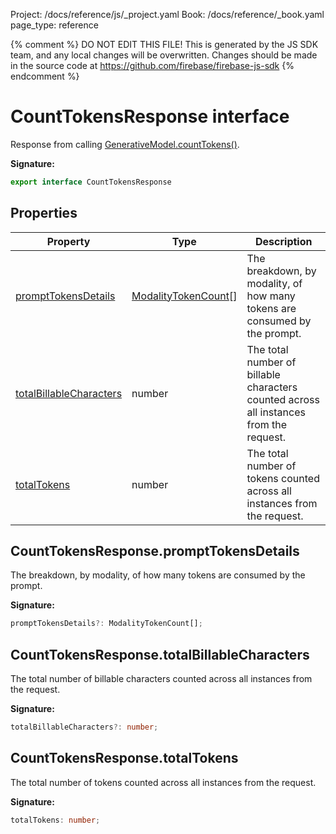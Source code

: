 Project: /docs/reference/js/_project.yaml
Book: /docs/reference/_book.yaml
page_type: reference

{% comment %}
DO NOT EDIT THIS FILE!
This is generated by the JS SDK team, and any local changes will be
overwritten. Changes should be made in the source code at
https://github.com/firebase/firebase-js-sdk
{% endcomment %}

# CountTokensResponse interface
Response from calling [GenerativeModel.countTokens()](./vertexai.generativemodel.md#generativemodelcounttokens)<!-- -->.

<b>Signature:</b>

```typescript
export interface CountTokensResponse 
```

## Properties

|  Property | Type | Description |
|  --- | --- | --- |
|  [promptTokensDetails](./vertexai.counttokensresponse.md#counttokensresponseprompttokensdetails) | [ModalityTokenCount](./vertexai.modalitytokencount.md#modalitytokencount_interface)<!-- -->\[\] | The breakdown, by modality, of how many tokens are consumed by the prompt. |
|  [totalBillableCharacters](./vertexai.counttokensresponse.md#counttokensresponsetotalbillablecharacters) | number | The total number of billable characters counted across all instances from the request. |
|  [totalTokens](./vertexai.counttokensresponse.md#counttokensresponsetotaltokens) | number | The total number of tokens counted across all instances from the request. |

## CountTokensResponse.promptTokensDetails

The breakdown, by modality, of how many tokens are consumed by the prompt.

<b>Signature:</b>

```typescript
promptTokensDetails?: ModalityTokenCount[];
```

## CountTokensResponse.totalBillableCharacters

The total number of billable characters counted across all instances from the request.

<b>Signature:</b>

```typescript
totalBillableCharacters?: number;
```

## CountTokensResponse.totalTokens

The total number of tokens counted across all instances from the request.

<b>Signature:</b>

```typescript
totalTokens: number;
```
